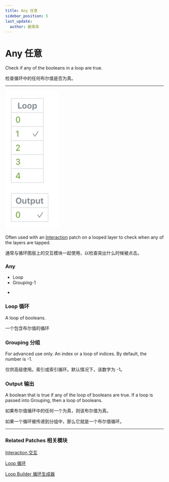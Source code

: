 ```yaml
---
title: Any 任意
sidebar_position: 5
last_update:
  author: 蒯美政
---
```


# Any 任意

Check if any of the booleans in a loop are true.

检查循环中的任何布尔值是否为真。

---

![Image](./../../../static/img/docs/Loops/any-1.png)

Often used with an [Interaction](./../Interaction/Interaction.md) patch on a looped layer to check when any of the layers are tapped.

通常与循环图层上的交互模块一起使用，以检查突出什么时候被点击。

<div className="patch-container">
    <div className="patch loop">
        <h3>Any</h3>
        <ul className="inputs">
            <li>Loop<span className="checkbox-off"></span></li>
            <li>Grouping<span>-1</span></li>
        </ul>
        <ul className="outputs">
            <li><span className="checkbox-off"></span></li>
        </ul>
    </div>
</div>

### Loop 循环

A loop of booleans.

一个包含布尔值的循环

### Grouping 分组

For advanced use only. An index or a loop of indices. By default, the number is -1.

仅供高级使用。索引或索引循环。默认情况下，该数字为 -1。

### Output 输出

A boolean that is true if any of the loop of booleans are true. If a loop is passed into Grouping, then a loop of booleans.

如果布尔值循环中的任何一个为真，则该布尔值为真。

如果一个循环被传递到分组中，那么它就是一个布尔值循环。

---

### Related Patches 相关模块

[Interaction 交互](./../Interaction/Interaction.md)

[Loop 循环](./Loop.md)

[Loop Builder 循环生成器](./Loop%20Builder.md)
